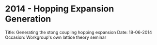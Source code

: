 # 2014 - Hopping Expansion Generation

Title: Generating the stong coupling hopping expansion
Date: 18-06-2014
Occasion: Workgroup's own lattice theory seminar
